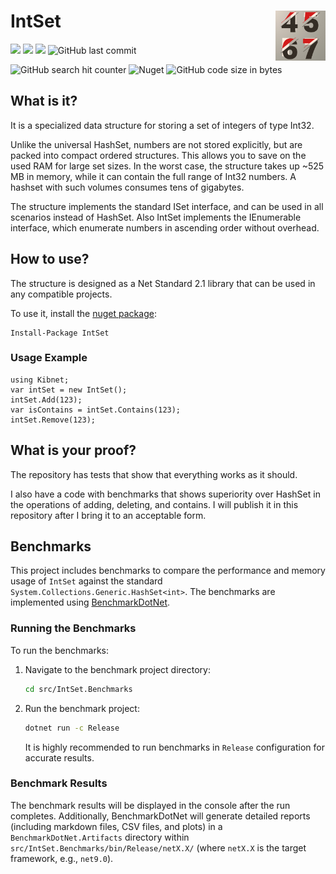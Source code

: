# IntSet <img src ="https://github.com/Kibnet/IntSet/raw/master/resources/IntSet.jpg" width="80px" alt="IntSet" align ="right">
![](https://github.com/Kibnet/IntSet/workflows/NuGet%20Generation/badge.svg?branch=master)
![](https://img.shields.io/github/issues/Kibnet/IntSet.svg?label=Issues)
![](https://img.shields.io/github/tag/Kibnet/IntSet.svg?label=Last%20Version)
![GitHub last commit](https://img.shields.io/github/last-commit/kibnet/IntSet)

![GitHub search hit counter](https://img.shields.io/github/search/kibnet/IntSet/IntSet?label=GitHub%20Search%20Hits)
![Nuget](https://img.shields.io/nuget/dt/IntSet?label=IntSet%20Downloads)
![GitHub code size in bytes](https://img.shields.io/github/languages/code-size/kibnet/IntSet?label=Code%20Size)

## What is it?
It is a specialized data structure for storing a set of integers of type Int32.

Unlike the universal HashSet<int>, numbers are not stored explicitly, but are packed into compact ordered structures.
This allows you to save on the used RAM for large set sizes. 
In the worst case, the structure takes up ~525 MB in memory, while it can contain the full range of Int32 numbers. A hashset with such volumes consumes tens of gigabytes.

The structure implements the standard ISet<int> interface, and can be used in all scenarios instead of HashSet<int>.
Also IntSet implements the IEnumerable<int> interface, which enumerate numbers in ascending order without overhead.

## How to use?
The structure is designed as a Net Standard 2.1 library that can be used in any compatible projects.

To use it, install the [nuget package](https://www.nuget.org/packages/IntSet/):
```
Install-Package IntSet
```
### Usage Example
```
using Kibnet;
var intSet = new IntSet();
intSet.Add(123);
var isContains = intSet.Contains(123);
intSet.Remove(123);
```

## What is your proof?
The repository has tests that show that everything works as it should.

I also have a code with benchmarks that shows superiority over HashSet in the operations of adding, deleting, and contains.
I will publish it in this repository after I bring it to an acceptable form.

## Benchmarks

This project includes benchmarks to compare the performance and memory usage of `IntSet` against the standard `System.Collections.Generic.HashSet<int>`. The benchmarks are implemented using [BenchmarkDotNet](https://benchmarkdotnet.org/).

### Running the Benchmarks

To run the benchmarks:

1.  Navigate to the benchmark project directory:
    ```bash
    cd src/IntSet.Benchmarks
    ```
2.  Run the benchmark project:
    ```bash
    dotnet run -c Release
    ```
    It is highly recommended to run benchmarks in `Release` configuration for accurate results.

### Benchmark Results

The benchmark results will be displayed in the console after the run completes. Additionally, BenchmarkDotNet will generate detailed reports (including markdown files, CSV files, and plots) in a `BenchmarkDotNet.Artifacts` directory within `src/IntSet.Benchmarks/bin/Release/netX.X/` (where `netX.X` is the target framework, e.g., `net9.0`).
